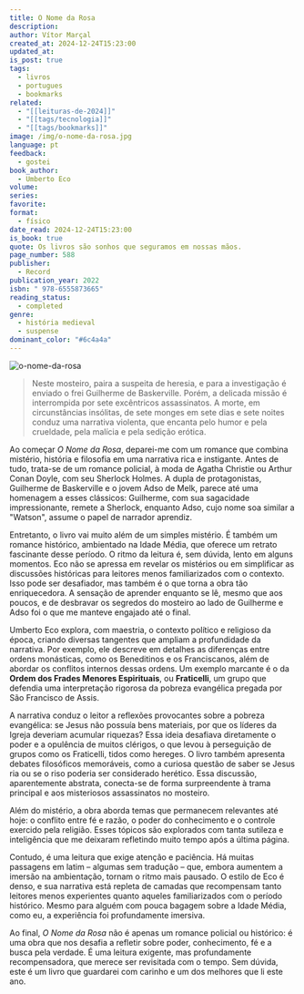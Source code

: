 ```yaml
---
title: O Nome da Rosa
description: 
author: Vítor Marçal
created_at: 2024-12-24T15:23:00
updated_at: 
is_post: true
tags:
  - livros
  - portugues
  - bookmarks
related:
  - "[[leituras-de-2024]]"
  - "[[tags/tecnologia]]"
  - "[[tags/bookmarks]]"
image: /img/o-nome-da-rosa.jpg
language: pt
feedback:
  - gostei
book_author:
  - Umberto Eco
volume: 
series: 
favorite: 
format:
  - físico
date_read: 2024-12-24T15:23:00
is_book: true
quote: Os livros são sonhos que seguramos em nossas mãos.
page_number: 588
publisher:
  - Record
publication_year: 2022
isbn: " 978-6555873665"
reading_status:
  - completed
genre:
  - história medieval
  - suspense
dominant_color: "#6c4a4a"
---
```



![o-nome-da-rosa](img/o-nome-da-rosa.jpg)

> Neste mosteiro, paira a suspeita de heresia, e para a investigação é enviado o frei Guilherme de Baskerville. Porém, a delicada missão é interrompida por sete excêntricos assassinatos. A morte, em circunstâncias insólitas, de sete monges em sete dias e sete noites conduz uma narrativa violenta, que encanta pelo humor e pela crueldade, pela malícia e pela sedição erótica.

Ao começar _O Nome da Rosa_, deparei-me com um romance que combina mistério, história e filosofia em uma narrativa rica e instigante. Antes de tudo, trata-se de um romance policial, à moda de Agatha Christie ou Arthur Conan Doyle, com seu Sherlock Holmes. A dupla de protagonistas, Guilherme de Baskerville e o jovem Adso de Melk, parece até uma homenagem a esses clássicos: Guilherme, com sua sagacidade impressionante, remete a Sherlock, enquanto Adso, cujo nome soa similar a "Watson", assume o papel de narrador aprendiz.

Entretanto, o livro vai muito além de um simples mistério. É também um romance histórico, ambientado na Idade Média, que oferece um retrato fascinante desse período. O ritmo da leitura é, sem dúvida, lento em alguns momentos. Eco não se apressa em revelar os mistérios ou em simplificar as discussões históricas para leitores menos familiarizados com o contexto. Isso pode ser desafiador, mas também é o que torna a obra tão enriquecedora. A sensação de aprender enquanto se lê, mesmo que aos poucos, e de desbravar os segredos do mosteiro ao lado de Guilherme e Adso foi o que me manteve engajado até o final.

Umberto Eco explora, com maestria, o contexto político e religioso da época, criando diversas tangentes que ampliam a profundidade da narrativa. Por exemplo, ele descreve em detalhes as diferenças entre ordens monásticas, como os Beneditinos e os Franciscanos, além de abordar os conflitos internos dessas ordens. Um exemplo marcante é o da **Ordem dos Frades Menores Espirituais**, ou **Fraticelli**, um grupo que defendia uma interpretação rigorosa da pobreza evangélica pregada por São Francisco de Assis.

A narrativa conduz o leitor a reflexões provocantes sobre a pobreza evangélica: se Jesus não possuía bens materiais, por que os líderes da Igreja deveriam acumular riquezas? Essa ideia desafiava diretamente o poder e a opulência de muitos clérigos, o que levou à perseguição de grupos como os Fraticelli, tidos como hereges. O livro também apresenta debates filosóficos memoráveis, como a curiosa questão de saber se Jesus ria ou se o riso poderia ser considerado herético. Essa discussão, aparentemente abstrata, conecta-se de forma surpreendente à trama principal e aos misteriosos assassinatos no mosteiro.

Além do mistério, a obra aborda temas que permanecem relevantes até hoje: o conflito entre fé e razão, o poder do conhecimento e o controle exercido pela religião. Esses tópicos são explorados com tanta sutileza e inteligência que me deixaram refletindo muito tempo após a última página.

Contudo, é uma leitura que exige atenção e paciência. Há muitas passagens em latim – algumas sem tradução – que, embora aumentem a imersão na ambientação, tornam o ritmo mais pausado. O estilo de Eco é denso, e sua narrativa está repleta de camadas que recompensam tanto leitores menos experientes quanto aqueles familiarizados com o período histórico. Mesmo para alguém com pouca bagagem sobre a Idade Média, como eu, a experiência foi profundamente imersiva.

Ao final, _O Nome da Rosa_ não é apenas um romance policial ou histórico: é uma obra que nos desafia a refletir sobre poder, conhecimento, fé e a busca pela verdade. É uma leitura exigente, mas profundamente recompensadora, que merece ser revisitada com o tempo. Sem dúvida, este é um livro que guardarei com carinho e um dos melhores que li este ano.

